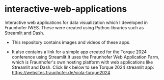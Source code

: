 # interactive-web-applications

Interactive web applications for data visualization which I developed in Fraunhofer IWES. These were created using Python libraries such as Streamlit and Dash. 

- This repository contains images and videos of these apps.

- It also contains a link for a simple app created for the Torque 2024 conference using Streamlit.It uses the Fraunhofer Web Application Farm, which is Fraunhofer's own hosting platform with web applications like Streamlit and Dash.
Click link below to see Torque 2024 streamlit app:
https://websites.fraunhofer.de/viola-torque2024
